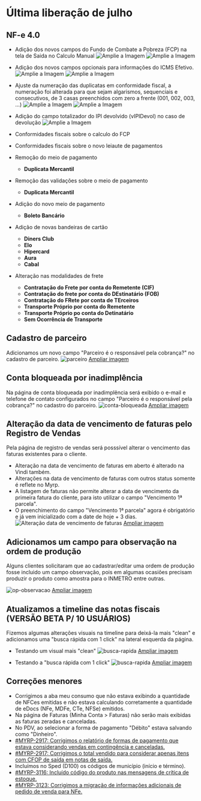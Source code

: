 # Última liberação de julho

## NF-e 4.0

- Adição dos novos campos do Fundo de Combate a Pobreza (FCP) na tela de Saida no Calculo Manual
![Amplie a Imagem](https://i.imgur.com/yeoyTZY.png)
![Amplie a Imagem](https://i.imgur.com/SAAT4Wk.png)

- Adição dos novos campos opcionais para informações do ICMS Efetivo.
![Amplie a Imagem](https://i.imgur.com/aXb445I.png)
![Amplie a Imagem](https://i.imgur.com/lpYIzsI.png)

- Ajuste da numeração das duplicatas em conformidade fiscal, a numeração foi alterada para que sejam algarismos, sequenciais e consecutivos, de 3 casas preenchidos com zero a frente (001, 002, 003, ...)
![Amplie a Imagem](https://i.imgur.com/ntmqOSx.png)
![Amplie a Imagem](https://i.imgur.com/ilVFkzT.png)

- Adição do campo totalizador do IPI devolvido (vIPIDevol) no caso de devolução
![Amplie a Imagem](https://i.imgur.com/VM7A3qY.png)

- Conformidades fiscais sobre o calculo do FCP
- Conformidades fiscais sobre o novo leiaute de pagamentos
- Remoção do meio de pagamento 
    - **Duplicata Mercantil**
- Remoção das validações sobre o meio de pagamento 
    - **Duplicata Mercantil**
- Adição do novo meio de pagamento
    - **Boleto Bancário** 
- Adição de novas bandeiras de cartão
    - **Diners Club**
    - **Elo**
    - **Hipercard**
    - **Aura**
    - **Cabal**
- Alteração nas modalidades de frete
    - **Contratação do Frete por conta do Remetente (CIF)**
    - **Contratação do frete por conta do DEstinatário (FOB)**
    - **Contratação do FRete por conta de TErceiros**
    - **Transporte Próprio por conta do Remetente**
    - **Transporte Próprio po conta do Detinatário**
    - **Sem Ocorrência de Transporte**

## Cadastro de parceiro
Adicionamos um novo campo "Parceiro é o responsável pela cobrança?" no cadastro de parceiro.
![parceiro](https://i.imgur.com/zImolvL.png)
[Ampliar imagem](https://i.imgur.com/zImolvL.png)

## Conta bloqueada por inadimplência
Na página de conta bloqueada por inadimplência será exibido o e-mail e telefone de contato configurados no campo "Parceiro é o responsável pela cobrança?" no cadastro do parceiro.
![conta-bloqueada](https://i.imgur.com/xr87BYd.png)
[Ampliar imagem](https://i.imgur.com/xr87BYd.png)

## Alteração da data de vencimento de faturas pelo Registro de Vendas
Pela página de registro de vendas será posssível alterar o vencimento das faturas existentes para o cliente. 
* Alteração na data de vencimento de faturas em aberto é alterado na Vindi também.
* Alterações na data de vencimento de faturas com outros status somente é reflete no Myrp.
* A listagem de faturas não permite alterar a data de vencimento da primeira fatura do cliente, para isto utilizar o campo "Vencimento 1ª parcela".
* O preenchimento do campo "Vencimento 1ª parcela" agora é obrigatório e já vem inicializado com a date de hoje + 3 dias.
![Alteração data de vencimento de faturas](https://i.imgur.com/NMs1uw3.png)
[Ampliar imagem](https://i.imgur.com/NMs1uw3.png)


## Adicionamos um campo para observação na ordem de produção
Alguns clientes solicitaram que ao cadastrar/editar uma ordem de produção fosse incluido um campo observação, pois em algumas ocasiões precisam produzir o produto como amostra para o INMETRO entre outras.

![op-observacao](https://i.imgur.com/MtkuOdv.png)
[Ampliar imagem](https://i.imgur.com/MtkuOdv.png)

## Atualizamos a timeline das notas fiscais (VERSÃO BETA P/ 10 USUÁRIOS)
Fizemos algumas alterações visuais na timeline para deixá-la mais "clean" e adicionamos uma "busca rápida com 1 click" na lateral esquerda da página.

- Testando um visual mais "clean"
![busca-rapida](https://i.imgur.com/4hXyPII.png)
[Ampliar imagem](https://i.imgur.com/4hXyPII.png)

- Testando a "busca rápida com 1 click"
![busca-rapida](https://i.imgur.com/3cjHsNH.png)
[Ampliar imagem](https://i.imgur.com/3cjHsNH.png)



## Correções menores
* Corrigimos a aba meu consumo que não estava exibindo a quantidade de NFCes emitidas e não estava calculando corretamente a quantidade de eDocs (NFe, MDFe, CTe, NFSe) emitidos.
* Na página de Faturas (Minha Conta > Faturas) não serão mais exibidas as faturas zeradas e canceladas.
* No PDV, ao selecionar a forma de pagamento "Débito" estava salvando como "Dinheiro".
* [#MYRP-2917: Corrigimos o relatório de formas de pagamento que estava considerando vendas em contingência e canceladas.](https://devmyrp.atlassian.net/browse/MYRP-2917)
* [#MYRP-2917: Corrigimos o total vendido para considerar apenas itens com CFOP de saída em notas de saída.](https://devmyrp.atlassian.net/browse/MYRP-2917)
* Incluímos no Sped (D100) os códigos de município (início e término).
* [#MYRP-3116: Incluído código do produto nas mensagens de crítica de estoque.](https://devmyrp.atlassian.net/browse/MYRP-3116)
* [#MYRP-3123: Corrigimos a migração de informações adicionais de pedido de venda para NFe.](https://devmyrp.atlassian.net/browse/MYRP-3123)
